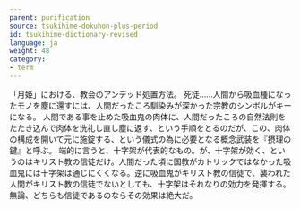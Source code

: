 ```yaml
---
parent: purification
source: tsukihime-dokuhon-plus-period
id: tsukihime-dictionary-revised
language: ja
weight: 48
category:
- term
---
```


「月姫」における、教会のアンデッド処置方法。
死徒……人間から吸血種になったモノを塵に還すには、人間だったころ馴染みが深かった宗教のシンボルがキーになる。
人間である事を止めた吸血鬼の肉体に、人間だったころの自然法則をたたき込んで肉体を洗礼し直し塵に返す、という手順をとるのだが、この、肉体の構成を開いて元に施錠する、という儀式の為に必要となる概念武装を『摂理の鍵』と呼ぶ。
端的に言うと、十字架が代表的なもの。が、十字架が効く、というのはキリスト教の信徒だけ。人間だった頃に国教がカトリックではなかった吸血鬼には十字架は通じにくくなる。逆に吸血鬼がキリスト教の信徒で、襲われた人間がキリスト教の信徒でないとしても、十字架はそれなりの効力を発揮する。無論、どちらも信徒であるのならその効果は絶大だ。
